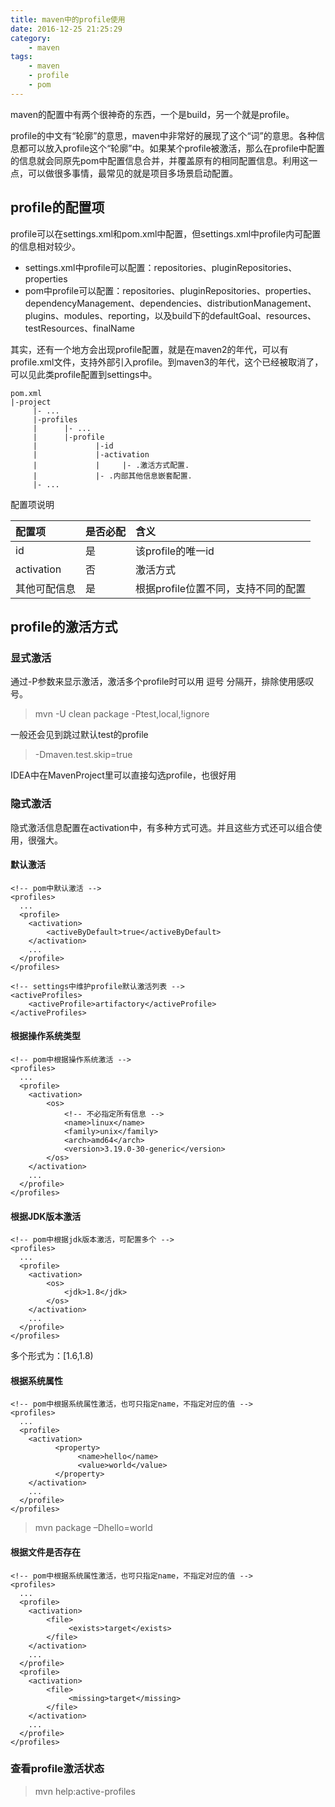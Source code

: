 ```yaml
---
title: maven中的profile使用
date: 2016-12-25 21:25:29
category:
    - maven
tags:
    - maven
    - profile
    - pom
---
```

maven的配置中有两个很神奇的东西，一个是build，另一个就是profile。

profile的中文有“轮廓”的意思，maven中非常好的展现了这个“词”的意思。各种信息都可以放入profile这个“轮廓”中。如果某个profile被激活，那么在profile中配置的信息就会同原先pom中配置信息合并，并覆盖原有的相同配置信息。利用这一点，可以做很多事情，最常见的就是项目多场景启动配置。

## profile的配置项
profile可以在settings.xml和pom.xml中配置，但settings.xml中profile内可配置的信息相对较少。
- settings.xml中profile可以配置：repositories、pluginRepositories、properties
- pom中profile可以配置：repositories、pluginRepositories、properties、dependencyManagement、dependencies、distributionManagement、plugins、modules、reporting，以及build下的defaultGoal、resources、testResources、finalName

其实，还有一个地方会出现profile配置，就是在maven2的年代，可以有profile.xml文件，支持外部引入profile。到maven3的年代，这个已经被取消了，可以见此类profile配置到settings中。

```
pom.xml
|-project
     |- ...
     |-profiles
     |      |- ...
     |      |-profile
     |             |-id
     |             |-activation
     |             |     |- .激活方式配置.
     |             |- .内部其他信息嵌套配置.
     |- ...
```
配置项说明

| 配置项          | 是否必配        |     含义        |
| :------------- | :------------- | :------------- |
| id | 是 | 该profile的唯一id |
| activation | 否 | 激活方式 |
| 其他可配信息 | 是 | 根据profile位置不同，支持不同的配置 |

<!-- more -->

## profile的激活方式

### 显式激活
通过-P参数来显示激活，激活多个profile时可以用 逗号 分隔开，排除使用感叹号。
> mvn -U clean package -Ptest,local,!ignore

一般还会见到跳过默认test的profile
> -Dmaven.test.skip=true

IDEA中在MavenProject里可以直接勾选profile，也很好用

### 隐式激活
隐式激活信息配置在activation中，有多种方式可选。并且这些方式还可以组合使用，很强大。

#### 默认激活
```
<!-- pom中默认激活 -->
<profiles>
  ...
  <profile>
    <activation>
        <activeByDefault>true</activeByDefault>
    </activation>
    ...
  </profile>
</profiles>

<!-- settings中维护profile默认激活列表 -->
<activeProfiles>
    <activeProfile>artifactory</activeProfile>
</activeProfiles>
```

#### 根据操作系统类型
```
<!-- pom中根据操作系统激活 -->
<profiles>
  ...
  <profile>
    <activation>
        <os>
            <!-- 不必指定所有信息 -->
            <name>linux</name>
            <family>unix</family>
            <arch>amd64</arch>
            <version>3.19.0-30-generic</version>
        </os>
    </activation>
    ...
  </profile>
</profiles>
```

#### 根据JDK版本激活
```
<!-- pom中根据jdk版本激活，可配置多个 -->
<profiles>
  ...
  <profile>
    <activation>
        <os>
            <jdk>1.8</jdk>
        </os>
    </activation>
    ...
  </profile>
</profiles>
```
多个形式为：[1.6,1.8)

#### 根据系统属性
```
<!-- pom中根据系统属性激活，也可只指定name，不指定对应的值 -->
<profiles>
  ...
  <profile>
    <activation>
          <property>  
               <name>hello</name>  
               <value>world</value>  
          </property>
    </activation>
    ...
  </profile>
</profiles>
```
> mvn package –Dhello=world

#### 根据文件是否存在
```
<!-- pom中根据系统属性激活，也可只指定name，不指定对应的值 -->
<profiles>
  ...
  <profile>
    <activation>
        <file>  
             <exists>target</exists>  
        </file>
    </activation>
    ...
  </profile>
  <profile>
    <activation>
        <file>  
             <missing>target</missing>
        </file>
    </activation>
    ...
  </profile>
</profiles>
```

### 查看profile激活状态
> mvn help:active-profiles
